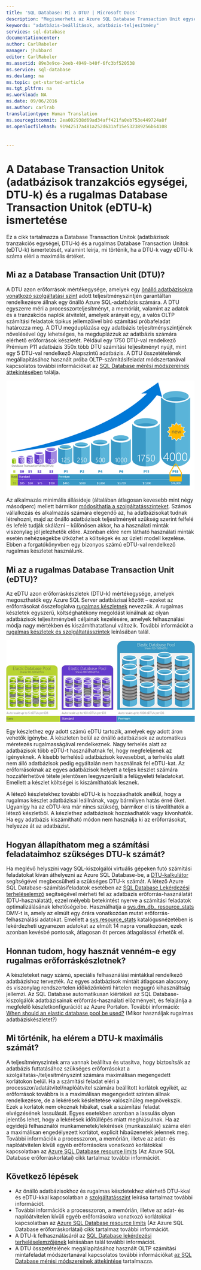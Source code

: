 ```yaml
---
title: 'SQL Database: Mi a DTU? | Microsoft Docs'
description: "Megismerheti az Azure SQL Database Transaction Unit egységek fogalmát."
keywords: "adatbázis-beállítások, adatbázis-teljesítmény"
services: sql-database
documentationcenter: 
author: CarlRabeler
manager: jhubbard
editor: CarlRabeler
ms.assetid: 89e3e9ce-2eeb-4949-b40f-6fc3bf520538
ms.service: sql-database
ms.devlang: na
ms.topic: get-started-article
ms.tgt_pltfrm: na
ms.workload: NA
ms.date: 09/06/2016
ms.author: carlrab
translationtype: Human Translation
ms.sourcegitcommit: 2ea002938d69ad34aff421fa0eb753e449724a8f
ms.openlocfilehash: 91942517a481a252d631af15e532389256b64108


---
```

# <a name="explaining-database-transaction-units-dtus-and-elastic-database-transaction-units-edtus"></a>A Database Transaction Unitok (adatbázisok tranzakciós egységei, DTU-k) és a rugalmas Database Transaction Unitok (eDTU-k) ismertetése
Ez a cikk tartalmazza a Database Transaction Unitok (adatbázisok tranzakciós egységei, DTU-k) és a rugalmas Database Transaction Unitok (eDTU-k) ismertetését, valamint leírja, mi történik, ha a DTU-k vagy eDTU-k száma eléri a maximális értéket.  

## <a name="what-are-database-transaction-units-dtus"></a>Mi az a Database Transaction Unit (DTU)?
A DTU azon erőforrások mértékegysége, amelyek egy [önálló adatbázisokra vonatkozó szolgáltatási szint](sql-database-service-tiers.md#standalone-database-service-tiers-and-performance-levels) adott teljesítményszintjén garantáltan rendelkezésre állnak egy önálló Azure SQL-adatbázis számára. A DTU egyszerre méri a processzorteljesítményt, a memóriát, valamint az adatok és a tranzakciós naplók átvitelét, amelyek arányát egy, a valós OLTP számítási feladatok tipikus jellemzőivel bíró számítási próbafeladat határozza meg. A DTU megduplázása egy adatbázis teljesítményszintjének növelésével úgy lehetséges, ha megduplázzuk az adatbázis számára elérhető erőforrások készletét. Például egy 1750 DTU-val rendelkező Prémium P11 adatbázis 350x több DTU számítási teljesítményt nyújt, mint egy 5 DTU-val rendelkező Alapszintű adatbázis. A DTU összetételének megállapításához használt próba OLTP-számításifeladat módszertanával kapcsolatos további információkat az [SQL Database mérési módszereinek áttekintésében](sql-database-benchmark-overview.md) találja.

![Bevezetés az SQL Database-be: önálló adatbázis DTU-k rétegek és szintek szerint](./media/sql-database-what-is-a-dtu/single_db_dtus.png)

Az alkalmazás minimális állásideje (általában átlagosan kevesebb mint négy másodperc) mellett bármikor [módosíthatja a szolgáltatásszinteket](sql-database-scale-up.md). Számos vállalkozás és alkalmazás számára elegendő az, ha adatbázisokat tudnak létrehozni, majd az önálló adatbázisok teljesítményét szükség szerint felfelé és lefelé tudják skálázni – különösen akkor, ha a használati minták viszonylag jól jelezhetők előre. Azonban előre nem látható használati minták esetén nehézségekbe ütközhet a költségek és az üzleti modell kezelése. Ebben a forgatókönyvben egy bizonyos számú eDTU-val rendelkező rugalmas készletet használunk.

## <a name="what-are-elastic-database-transaction-units-edtus"></a>Mi az a rugalmas Database Transaction Unit (eDTU)?
Az eDTU azon erőforráskészletek (DTU-k) mértékegysége, amelyek megoszthatók egy Azure SQL Server adatbázisai között – ezeket az erőforrásokat összefoglalva [rugalmas készletnek](sql-database-elastic-pool.png) nevezzük. A rugalmas készletek egyszerű, költséghatékony megoldást kínálnak az olyan adatbázisok teljesítménybeli céljainak kezelésére, amelyek felhasználási módja nagy mértékben és kiszámíthatatlanul változik. További információt a [rugalmas készletek és szolgáltatásszintek](sql-database-service-tiers.md#elastic-pool-service-tiers-and-performance-in-edtus) leírásában talál.

![Bevezetés az SQL Database-be: eDTU-k rétegek és szintek szerint](./media/sql-database-what-is-a-dtu/sqldb_elastic_pools.png)

Egy készlethez egy adott számú eDTU tartozik, amelyek egy adott áron vehetők igénybe. A készleten belül az önálló adatbázisok az automatikus méretezés rugalmasságával rendelkeznek. Nagy terhelés alatt az adatbázisok több eDTU-t használhatnak fel, hogy megfeleljenek az igényeknek. A kisebb terhelésű adatbázisok kevesebbet, a terhelés alatt nem álló adatbázisok pedig egyáltalán nem használnak fel eDTU-kat. Az erőforrásoknak az egyes adatbázisok helyett a teljes készlet számára hozzáférhetővé tétele jelentősen leegyszerűsíti a felügyeleti feladatokat. Emellett a készlet költségei is kiszámíthatóak lesznek.

A létező készletekhez további eDTU-k is hozzáadhatók anélkül, hogy a rugalmas készlet adatbázisai leállnának, vagy bármilyen hatás érné őket. Ugyanígy ha az eDTU-kra már nincs szükség, bármikor el is távolíthatók a létező készletből. A készlethez adatbázisok hozzáadhatók vagy kivonhatók. Ha egy adatbázis kiszámítható módon nem használja ki az erőforrásokat, helyezze át az adatbázist.

## <a name="how-can-i-determine-the-number-of-dtus-needed-by-my-workload"></a>Hogyan állapíthatom meg a számítási feladataimhoz szükséges DTU-k számát?
Ha meglévő helyszíni vagy SQL-kiszolgálói virtuális gépeken futó számítási feladatokat kíván áthelyezni az Azure SQL Database-be, a [DTU-kalkulátor](http://dtucalculator.azurewebsites.net/) segítségével megbecsülheti a szükséges DTU-k számát. A létező Azure SQL Database-számításifeladatok esetében az [SQL Database Lekérdezési terheléselemző](sql-database-query-performance.md) segítségével mérheti fel az adatbázis erőforrás-használatát (DTU-használatát), ezzel mélyebb betekintést nyerve a számítási feladatok optimalizálásának lehetőségeibe. Használhatja a [sys.dm_db_ resource_stats](https://msdn.microsoft.com/library/dn800981.aspx) DMV-t is, amely az elmúlt egy órára vonatkozóan mutat erőforrás-felhasználási adatokat. Emellett a [sys.resource_stats](http://msdn.microsoft.com/library/dn269979.aspx) katalógusnézetében is lekérdezheti ugyanezen adatokat az elmúlt 14 napra vonatkozóan, ezek azonban kevésbé pontosak, átlagosan öt perces átlagolással érhetők el.

## <a name="how-do-i-know-if-i-could-benefit-from-an-elastic-pool-of-resources"></a>Honnan tudom, hogy hasznát venném-e egy rugalmas erőforráskészletnek?
A készleteket nagy számú, speciális felhasználási mintákkal rendelkező adatbázishoz tervezték. Az egyes adatbázisok mintáit átlagosan alacsony, és viszonylag rendszertelen időközönkénti hirtelen megugró kihasználtság jellemzi. Az SQL Database automatikusan kiértékeli az SQL Database-kiszolgálók adatbázisainak erőforrás-használati előzményeit, és felajánlja a megfelelő készletkonfigurációt az Azure Portalon. További információ: [When should an elastic database pool be used?](sql-database-elastic-pool-guidance.md) (Mikor használjak rugalmas adatbáziskészletet?)

## <a name="what-happens-when-i-hit-my-maximum-dtus"></a>Mi történik, ha elérem a DTU-k maximális számát?
A teljesítményszintek arra vannak beállítva és utasítva, hogy biztosítsák az adatbázis futtatásához szükséges erőforrásokat a szolgáltatás-/teljesítményszint számára maximálisan megengedett korlátokon belül. Ha a számítási feladat eléri a processzor/adatátvitel/naplóátvitel számára beállított korlátok egyikét, az erőforrások továbbra is a maximálisan megengedett szinten állnak rendelkezésre, de a lekérések késleltetése valószínűleg megnövekszik. Ezek a korlátok nem okoznak hibákat, csak a számítási feladat elvégzésének lassulását. Egyes esetekben azonban a lassulás olyan jelentős lehet, hogy a lekérések időtúllépés miatt meghiúsulnak. Ha az egyidejű felhasználói munkamenetek/lekérések (munkaszálak) száma eléri a maximálisan engedélyezett korlátot, explicit hibaüzenetek jelennek meg. További információk a processzoron, a memórián, illetve az adat- és naplóátvitelen kívüli egyéb erőforrásokra vonatkozó korlátokkal kapcsolatban az [Azure SQL Database resource limits](sql-database-resource-limits.md) (Az Azure SQL Database erőforráskorlátai) cikk tartalmaz további információt.

## <a name="next-steps"></a>Következő lépések
* Az önálló adatbázisokhoz és rugalmas készletekhez elérhető DTU-kkal és eDTU-kkal kapcsolatban a [szolgáltatásszint](sql-database-service-tiers.md) leírása tartalmaz további információt.
* További információk a processzoron, a memórián, illetve az adat- és naplóátvitelen kívüli egyéb erőforrásokra vonatkozó korlátokkal kapcsolatban az [Azure SQL Database resource limits](sql-database-resource-limits.md) (Az Azure SQL Database erőforráskorlátai) cikk tartalmaz további információt.
* A DTU-k felhasználásáról az [SQL Database lekérdezési terheléselemzőjének](sql-database-query-performance.md) leírásában talál további információt.
* A DTU összetételének megállapításához használt OLTP számítási mintafeladat módszertanával kapcsolatos további információkat [az SQL Database mérési módszereinek áttekintése](sql-database-benchmark-overview.md) tartalmazza.




<!--HONumber=Nov16_HO2-->


